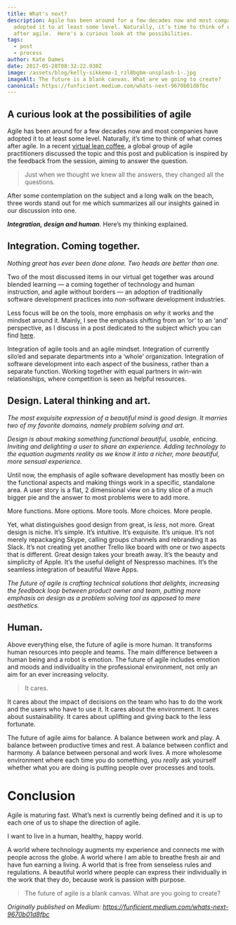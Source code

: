 ```yaml
---
title: What's next?
description: Agile has been around for a few decades now and most companies have
  adopted it to at least some level. Naturally, it’s time to think of what comes
  after agile.  Here's a curious look at the possibilities.
tags:
  - post
  - process
author: Kate Dames
date: 2017-05-28T08:32:22.930Z
image: /assets/blog/kelly-sikkema-1_rzl8bgbm-unsplash-1-.jpg
imageAlt: The future is a blank canvas. What are we going to create?
canonical: https://funficient.medium.com/whats-next-9670b01d8fbc
---
```



## A curious look at the possibilities of agile

Agile has been around for a few decades now and most companies have adopted it to at least some level. Naturally, it’s time to think of what comes after agile. In a recent [virtual lean coffee](https://www.meetup.com/The-Idea-Hackathon/), a global group of agile practitioners discussed the topic and this post and publication is inspired by the feedback from the session, aiming to answer the question.

> Just when we thought we knew all the answers, they changed all the questions.

After some contemplation on the subject and a long walk on the beach, three words stand out for me which summarizes all our insights gained in our discussion into one.

***Integration, design and human***. Here’s my thinking explained.

## Integration. Coming together.

*Nothing great has ever been done alone. Two heads are better than one.*

Two of the most discussed items in our virtual get together was around blended learning — a coming together of technology and human instruction, and agile without borders — an adoption of traditionally software development practices into non-software development industries.

Less focus will be on the tools, more emphasis on *why* it works and the mindset around it. Mainly, I see the emphasis shifting from an ‘or’ to an ‘and’ perspective, as I discuss in a post dedicated to the subject which you can find [here](https://medium.com/@funficient/how-to-grow-an-and-mindset-33b6e4b20b9e).

Integration of agile tools and an agile mindset. Integration of currently silo’ed and separate departments into a ‘whole’ organization. Integration of software development into each aspect of the business, rather than a separate function. Working together with equal partners in win-win relationships, where competition is seen as helpful resources.

## Design. Lateral thinking and art.

*The most exquisite expression of a beautiful mind is good design. It marries two of my favorite domains, namely problem solving and art.*

*Design is about making something functional beautiful, usable, enticing. Inviting and delighting a user to share an experience. Adding technology to the equation augments reality as we know it into a richer, more beautiful, more sensual experience.*

Until now, the emphasis of agile software development has mostly been on the functional aspects and making things work in a specific, standalone area. A user story is a flat, 2 dimensional view on a tiny slice of a much bigger pie and the answer to most problems were to add more.

More functions. More options. More tools. More choices. More people.

Yet, what distinguishes good design from great, is *less*, not more. Great design is niche. It’s simple. It’s intuitive. It’s exquisite. It’s unique. It’s not merely repackaging Skype, calling groups channels and rebranding it as Slack. It’s not creating yet another Trello like board with one or two aspects that is different. Great design takes your breath away. It’s the beauty and simplicity of Apple. It’s the useful delight of Nespresso machines. It’s the seamless integration of beautiful Wave Apps.

*The future of agile is crafting technical solutions that delights, increasing the feedback loop between product owner and team, putting more emphasis on design as a problem solving tool as apposed to mere aesthetics.*

## Human.

Above everything else, the future of agile is more human. It transforms human resources into people and teams. The main difference between a human being and a robot is emotion. The future of agile includes emotion and moods and individuality in the professional environment, not only an aim for an ever increasing velocity.

> It cares.

It cares about the impact of decisions on the team who has to do the work and the users who have to use it. It cares about the environment. It cares about sustainability. It cares about uplifting and giving back to the less fortunate.

The future of agile aims for balance. A balance between work and play. A balance between productive times and rest. A balance between conflict and harmony. A balance between personal and work lives. A more wholesome environment where each time you do something, you *really* ask yourself whether what you are doing is putting people over processes and tools.

# Conclusion

Agile is maturing fast. What’s next is currently being defined and it is up to each one of us to shape the direction of agile.

I want to live in a human, healthy, happy world.

A world where technology augments my experience and connects me with people across the globe. A world where I am able to breathe fresh air and have fun earning a living. A world that is free from senseless rules and regulations. A beautiful world where people can express their individually in the work that they do, because work is passion with purpose.

> The future of agile is a blank canvas. What are you going to create?





*Originally published on Medium: https://funficient.medium.com/whats-next-9670b01d8fbc*